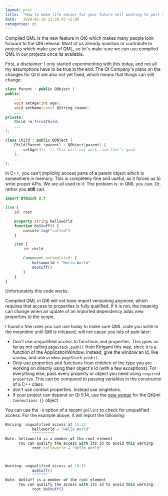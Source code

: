 ```yaml
---
layout: post
title:  "How to make life easier for your future self wanting to port your apps to compiled QML"
date:   2020-05-18 23:28:43 +2:00
categories: qt
---
```


Compiled QML is the new feature in Qt6 which makes many people look forward to the Qt6 release.
Most of us already maintain or contribute to projects which make use of QML,
so let's make sure we can use compiled QML in our projects once its available.

First, a disclaimer: I only started experimenting with this today, and not all my assumptions have to be true in the end. The Qt Company's plans on the changes for Qt 6 are also not yet fixed, which means that things can still change.

```c++
class Parent : public QObject {
public:
    ...
    void setAge(int age);
    void setName(const QString &name);
    ...
private:
    Child *m_firstChild;
    ...
};

class Child : public QObject {
    Child(Parent *parent) : QObject(parent) {
        setAge(4);  // This will not work, and that's good
    };
    ...
};
```

In C++, you can't implicitly access parts of a parent object which is somewhere in memory. This is completely fine and useful, as it forces us to write proper APIs. We are all used to it.
The problem is: in QML you can. Or, rather you **still** can.

```qml
import QtQuick 2.7

Item {
    id: root

    property string helloworld
    function doStuff() {
        console.log("called")
    }

    Item {
        id: child

        Component.onCompleted: {
            helloworld = "Hello World"
            doStuff()
        }
    }
}
```
Unfortunately this code works.

Compiled QML in Qt6 will not have import versioning anymore, which requires that access to properties is fully qualified. If it is not, the meaning can change when an update of an imported dependency adds new properties to the scope.

I found a few rules you can use today to make sure QML code you write in the meantime until Qt6 is released, will not cause you lots of pain later:
 * Don't use unqualified access to functions and properties. This goes as far as not calling `pageStack.push()` from Kirigami this way, since it is a function of the ApplicationWindow. Instead, give the window an id, like `window`, and use `window.pageStack.push()`.
 * Only use properties and functions from children of the type you are working on directly using their object's id (with a few exceptions).
   For everything else, pass every property or object you need using `required property`s. This can be compared to passing variables in the constructor of a C++ class.
 * don't use context properties. Instead use singletons.
 * If your project can depend on Qt 5.14, use the [new syntax](https://doc.qt.io/qt-5/qml-qtqml-connections.html) for the QtQml `Connections {}` object

You can use the `-U` option of a recent `qmllint` to check for unqualified access. For the example above, it will report the following:

```qml
Warning: unqualified access at 15:13
            helloworld = "Hello World"
            ^^^^^^^^^^
Note: helloworld is a member of the root element
      You can qualify the access with its id to avoid this warning:
            root.helloworld = "Hello World"



Warning: unqualified access at 16:13
            doStuff()
            ^^^^^^^
Note: doStuff is a member of the root element
      You can qualify the access with its id to avoid this warning:
            root.doStuff()
```
